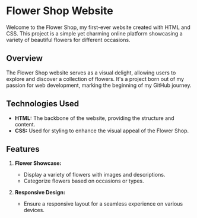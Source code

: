 # Flower Shop Website

Welcome to the Flower Shop, my first-ever website created with HTML and CSS. This project is a simple yet charming online platform showcasing a variety of beautiful flowers for different occasions.

## Overview

The Flower Shop website serves as a visual delight, allowing users to explore and discover a collection of flowers. It's a project born out of my passion for web development, marking the beginning of my GitHub journey.

## Technologies Used

- **HTML:** The backbone of the website, providing the structure and content.
- **CSS:** Used for styling to enhance the visual appeal of the Flower Shop.

## Features

1. **Flower Showcase:**
   - Display a variety of flowers with images and descriptions.
   - Categorize flowers based on occasions or types.

2. **Responsive Design:**
   - Ensure a responsive layout for a seamless experience on various devices.
